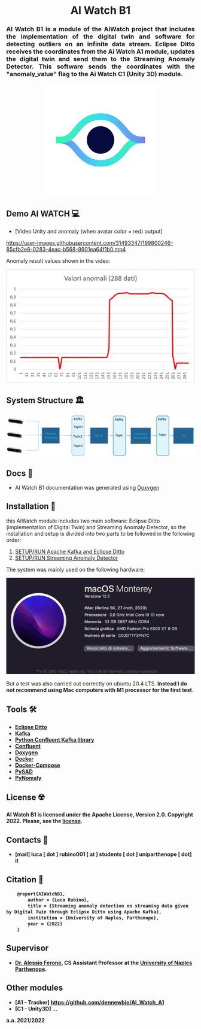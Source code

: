 <p>
    <div align="center">
        <h1> AI Watch B1 </h1>
    </div>
    <div align="justify">
        <h3> AI Watch B1 is a module of the AiWatch project that includes the implementation of the digital twin and software for detecting outliers on an infinite data stream. Eclipse Ditto receives the coordinates from the Ai Watch A1 module, updates the digital twin and send them to the Streaming Anomaly Detector. This software sends the coordinates with the "anomaly_value" flag to the Ai Watch C1 (Unity 3D) module.
        </h3>
    </div>
    <div align="center">
        <img src="images/eye_big_white@2x.png" width="300">
    </div>
    
</p>


## Demo AI WATCH 💻
- [Video Unity and anomaly (when avatar color = red) output] 

https://user-images.githubusercontent.com/31493347/199800246-85cfb2e8-0283-4eac-b568-9901ea64f1b0.mp4

Anomaly result values shown in the video:
<p>
    <div align="center">
        <img src="images/grafico%20anomalie.PNG", width="600">
    </div>
</p>


## System Structure 🏛
<p>
    <div align="center">
        <img src="AI%20WATCH%20Architecture/architettura_di_comunicazione.png">
    </div>
</p>


## Docs 📜
- AI Watch B1 documentation was generated using [Doxygen](https://doxygen.nl/)



## Installation 🚀
this AiWatch module includes two main software: Eclipse Ditto (implementation of Digital Twin) and Streaming Anomaly Detector, so the installation and setup is divided into two parts to be followed in the following order:
1. [SETUP/RUN Apache Kafka and Eclipse Ditto](https://github.com/Luruu/AI_Watch_B1/blob/main/ditto_kafka/README.md#setup-eclipse-ditto-and-apache-kafka)
2. [SETUP/RUN Streaming Anomaly Detector](https://github.com/Luruu/AI_Watch_B1/blob/main/anomaly-detection/README.md#setup-streaming-anomaly-detector)

The system was mainly used on the following hardware:
<p>
    <div align="center">
        <img src="images/infomac.png", width="600">
    </div>
</p>
But a test was also carried out correctly on ubuntu 20.4 LTS. <b>Instead I do not recommend using Mac computers with M1 processor for the first test<b>.


## Tools 🛠
- [Eclipse Ditto](https://www.eclipse.org/ditto/)
- [Kafka](https://kafka.apache.org/)
- [Python Confluent Kafka library](https://github.com/confluentinc/confluent-kafka-python)
- [Confluent](https://www.confluent.io/)
- [Doxygen](https://doxygen.nl/)
- [Docker](https://www.docker.com/)
- [Docker-Compose](https://docs.docker.com/compose/)
- [PySAD](https://pysad.readthedocs.io/en/latest/)
- [PyNomaly](https://github.com/vc1492a/PyNomaly)





## License ☢️
AI Watch B1 is licensed under the Apache License, Version 2.0. Copyright 2022. Please, see the [license](https://github.com/Luruu/AI_Watch_B1/blob/main/LICENSE).



## Contacts 🪪
- [mail] luca [ dot ] rubino001 [ at ] students [ dot ] uniparthenope [ dot] it


## Citation 📖
```
    @report{AIWatchB1,
        author = {Luca Rubino},
        title = {Streaming anomaly detection on streaming data given by Digital Twin through Eclipse Ditto using Apache Kafka​},
        institution = {University of Naples, Parthenope},
        year = {2022}
    }
```

## Supervisor
- [Dr. Alessio Ferone](https://www.researchgate.net/profile/Alessio-Ferone), CS Assistant Professor at the [University of Naples Parthenope](https://www.uniparthenope.it/).


## Other modules
- [A1 - Tracker] https://github.com/dennewbie/AI_Watch_A1
- [C1 - Unity3D] ...

a.a. 2021/2022

